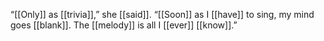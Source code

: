 “[[Only]] as [[trivia]],” she [[said]]. “[[Soon]] as I [[have]] to sing, my mind goes [[blank]]. The [[melody]] is all I [[ever]] [[know]].”  